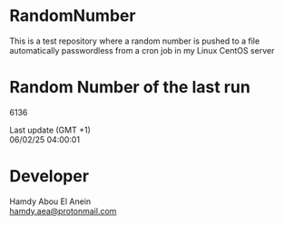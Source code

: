 # RandomNumber    
This is a test repository where a random number is pushed to a file automatically passwordless from a cron job in my Linux CentOS server    
# Random Number of the last run   
6136
      
Last update (GMT +1)    
06/02/25 04:00:01
# Developer    
Hamdy Abou El Anein   
hamdy.aea@protonmail.com
